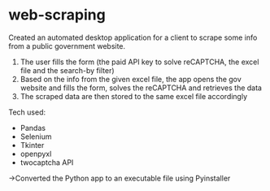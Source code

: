 # web-scraping

Created an automated desktop application for a client to scrape some info from a public government website.

1) The user fills the form (the paid API key to solve reCAPTCHA, the excel file and the search-by filter)
2) Based on the info from the given excel file, the app opens the gov website and fills the form, solves the reCAPTCHA and retrieves the data
3) The scraped data are then stored to the same excel file accordingly


Tech used:

* Pandas
* Selenium
* Tkinter
* openpyxl 
* twocaptcha API

->Converted the Python app to an executable file using Pyinstaller
